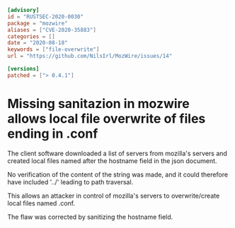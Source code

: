 ```toml
[advisory]
id = "RUSTSEC-2020-0030"
package = "mozwire"
aliases = ["CVE-2020-35883"]
categories = []
date = "2020-08-18"
keywords = ["file-overwrite"]
url = "https://github.com/NilsIrl/MozWire/issues/14"

[versions]
patched = ["> 0.4.1"]
```

# Missing sanitazion in mozwire allows local file overwrite of files ending in .conf

The client software downloaded a list of servers from mozilla's servers and created local files named
after the hostname field in the json document.

No verification of the content of the string was made, and it could therefore have included '../' leading to path traversal.

This allows an attacker in control of mozilla's servers to overwrite/create local files named .conf.

The flaw was corrected by sanitizing the hostname field.
